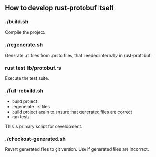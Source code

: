 ## How to develop rust-protobuf itself

### ./build.sh

Compile the project.

### ./regenerate.sh

Generate .rs files from .proto files, that needed
internally in rust-protobuf.

### rust test lib/protobuf.rs

Execute the test suite.

### ./full-rebuild.sh

* build project
* regenerate .rs files
* build project again to ensure that generated files are correct
* run tests

This is primary script for development.

### ./checkout-generated.sh

Revert generated files to git version. Use if generated
files are incorrect.

